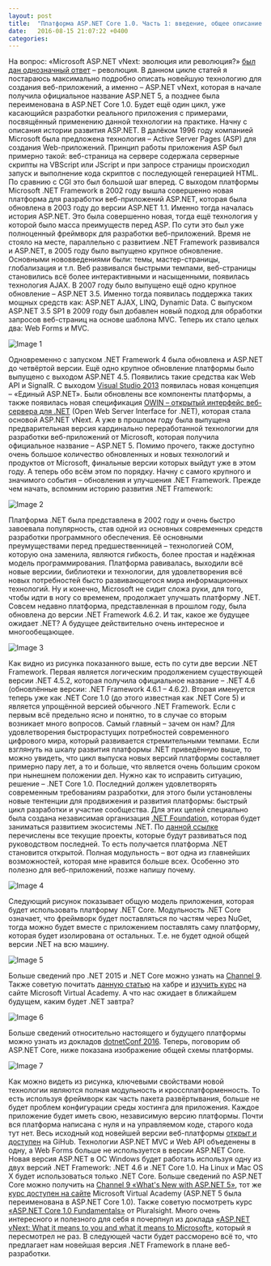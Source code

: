 ```yaml
---
layout: post
title:  "Платформа ASP.NET Core 1.0. Часть 1: введение, общее описание и будущее .NET Framework"
date:   2016-08-15 21:07:22 +0400
categories:
---
```


На вопрос: «Microsoft ASP.NET vNext: эволюция или революция?» [был дан однозначный ответ](http://www.msdr.ru/62/) – революция. В данном цикле статей я постараюсь максимально подробно описать новейшую технологию для создания веб-приложений, а именно – ASP.NET vNext, которая в начале получила официальное название ASP.NET 5, а позднее была переименована в ASP.NET Core 1.0. Будет ещё один цикл, уже касающийся разработки реального приложения с примерами, посвящённый применению данной технологии на практике. Начну с описания истории развития ASP.NET. В далёком 1996 году компанией Microsoft была предложена технология – Active Server Pages (ASP) для создания Web-приложений. Принцип работы приложения ASP был примерно такой: веб-страница на сервере содержала серверные скрипты на VBScript или JScript и при запросе страницы происходил запуск и выполнение кода скриптов с последующей генерацией HTML. По сравнию с CGI это был большой шаг вперед. С выходом платформы Microsoft .NET Framework в 2002 году вышла совершенно новая платформа для разработки веб-приложений ASP.NET, которая была обновлена в 2003 году до версии ASP.NET 1.1. Именно тогда началась история ASP.NET. Это была совершенно новая, тогда ещё технология у которой было масса преимуществ перед ASP. По сути это был уже полноценный фреймворк для разработки веб-приложений. Время не стояло на месте, параллельно с развитием .NET Framework развивался и ASP.NET, в 2005 году было выпущено крупное обновление. Основными нововведениями были: темы, мастер-страницы, глобализация и т.п. Веб развивался быстрыми темпами, веб-страницы становились всё более интерактивными и насыщенными, появилась технология AJAX. В 2007 году было выпущено ещё одно крупное обновление – ASP.NET 3.5. Именно тогда появилась поддержка таких мощных средств как: ASP.NET AJAX, LINQ, Dynamic Data. С выпуском ASP.NET 3.5 SP1 в 2009 году был добавлен новый подход для обработки запросов веб-страниц на основе шаблона MVC. Теперь их стало целых два: Web Forms и MVC.

![Image 1](/assets/posts/2016-08-15-aspnet-core-1-0-part-1/A72I1.png)

Одновременно с запуском .NET Framework 4 была обновлена и ASP.NET до четвёртой версии. Ещё одно крупное обновление платформы было выпущено с выходом ASP.NET 4.5. Появились такие средства как Web API и SignalR. С выходом [Visual Studio 2013](http://www.msdr.ru/44/) появилась новая концепция – «Единый ASP.NET». Были обновлены все компоненты платформы, а также появилась новая спецификация [OWIN – открытый интерфейс веб-сервера для .NET](http://www.msdr.ru/52/) (Open Web Server Interface for .NET), которая стала основой ASP.NET vNext. А уже в прошлом году была выпущена предварительная версия кардинально переработанной технологии для разработки веб-приложений от Microsoft, которая получила официальное название – ASP.NET 5. Помимо прочего, также доступно очень большое количество обновленных и новых технологий и продуктов от Microsoft, финальные версии которых выйдут уже в этом году. А теперь обо всём этом по порядку. Начну с самого крупного и значимого события – обновления и улучшения .NET Framework. Прежде чем начать, вспомним историю развития .NET Framework:

![Image 2](/assets/posts/2016-08-15-aspnet-core-1-0-part-1/A72I2.png)

Платформа .NET была представлена в 2002 году и очень быстро завоевала популярность, став одной из основных современных средств разработки программного обеспечения. Её основными преумуществами перед предшественницей – технологией COM, которую она заменила, являются гибкость, более простая и надёжная модель программирования. Платформа равивалась, выходили всё новые версиии, библиотеки и технологии, для удовлетворения всё новых потребностей бысто развивающегося мира информационных технологий. Ну и конечно, Microsoft не сидит сложа руки, для того, чтобы идти в ногу со временем, продолжает улучшать платформу .NET. Совсем недавно платформа, представленная в прошлом году, была обновлена до версии .NET Framework 4.6.2. И так,  какое же будущее ожидает .NET? А будущее действительно очень интересное и многообещающее.

![Image 3](/assets/posts/2016-08-15-aspnet-core-1-0-part-1/A72I3.png)

Как видно из рисунка показанного выше, есть по сути две версии .NET Framework. Первая является логическим продолжением существующей версии .NET 4.5.2, которая получила официальное название – .NET 4.6 (обновлённые версии: .NET Framework 4.6.1 – 4.6.2). Вторая именуется теперь уже как .NET Core 1.0 (до этого известная как .NET Core 5) и является упрощённой версией обычного .NET Framework. Если с первым всё предельно ясно и понятно, то в случае со вторым возникает много вопросов. Самый главный – зачем он нам? Для удовлетворения быстрорастущих потребностей современного цифрового мира, который развивается стремительными темпами. Если взглянуть на шкалу развития платформы .NET приведённую выше, то можно увидеть, что цикл выпуска новых версий платформы составляет примерно пару лет, а то и больше, что является очень большим сроком при нынешнем положении дел. Нужно как то исправить ситуацию,  решение – .NET Core 1.0. Последний должен удовлетворять современным требованиям разработки, для этого были установлены новые тентенции для продвижения и развития платформы: быстрый цикл разработки и участие сообщества. Для этих целей специально была создана независимая организация ­[.NET Foundation­](http://www.dotnetfoundation.org/), которая будет заниматься развитием экосистемы .NET. По [данной ссылке](http://www.dotnetfoundation.org/projects) перечислены все текущие проекты, которые будут развиваться под руководством последней. То есть получается платформа .NET становится открытой. Полная модульность – вот одна из главнейших возможностей, которая мне нравится больше всех. Особенно это полезно для веб-приложений, позже напишу почему.

![Image 4](/assets/posts/2016-08-15-aspnet-core-1-0-part-1/A72I5.png)

Следующий рисунок показывает общую модель приложения, которая будет использовать платформу .NET Core. Модульность .NET Core означает, что фреймворк будет поставляться по частям через NuGet, тогда можно будет вместе с приложением поставлять саму платформу, которая будет изолирована от остальных. Т.е. не будет одной общей версии .NET на всю машину.

![Image 5](/assets/posts/2016-08-15-aspnet-core-1-0-part-1/A72I6.png)

Больше сведений про .NET 2015 и .NET Core можно узнать на [Channel 9](https://channel9.msdn.com/Events/dotnetConf/2015). Также советую почитать [данную статью](http://habrahabr.ru/company/microsoft/blog/245901/) на хабре и [изучить курс](http://www.microsoftvirtualacademy.com/training-courses/the-development-of-modern-apps-in-c-sharp-rus) на сайте Microsoft Virtual Academy. А что нас ожидает в ближайшем будущем, каким будет .NET завтра?

![Image 6](/assets/posts/2016-08-15-aspnet-core-1-0-part-1/A72I4.png)

Больше сведений относительно настоящего и будущего платформы можно узнать из докладов [dotnetConf 2016](https://channel9.msdn.com/events/dotnetConf/2016/NET-Conf-Day-1-Keynote-Scott-Hunter). Теперь, поговорим об ASP.NET Core, ниже показана изображение общей схемы платформы.

![Image 7](/assets/posts/2016-08-15-aspnet-core-1-0-part-1/A72I7.png)

Как можно видеть из рисунка, ключевыми свойствами новой технологии являются полная модульность и кроссплатформенность. То есть используя фреймворк как часть пакета развёртывания, больше не будет проблем конфигурации среды хостинга для приложения. Каждое приложение будет иметь свою, независимую версию платформы. Почти вся платформа написана с нуля и на управляемом коде, старого кода тут нет. Весь исходный код новейшей версии веб-платформы [открыт и доступен](https://github.com/aspnet) на GiHub. Технологии ASP.NET MVC и Web API объеденены в одну, а Web Forms больше не используется в версии ASP.NET Core. Новая версия ASP.NET в ОС Windows будет работать используя одну из двух версий .NET Framework: .NET 4.6 и .NET Core 1.0. На Linux и Mac OS X будет использоваться только .NET Core. Больше сведений по ASP.NET Core можно получить на [Channel 9 ­«What's ­New with ASP.NET 5»](https://channel9.msdn.com/Series/Whats-New-with-ASPNET-5)­, тот же [курс доступен на сайте](http://www.microsoftvirtualacademy.com/training-courses/what-s-new-with-asp-net-5) Microsoft Virtual Academy (ASP.NET 5 была переименована в ASP.NET Core 1.0).­­ Также советую посмотреть курс [«ASP.NET Core 1.0 Fundamentals»](https://app.pluralsight.com/library/courses/aspdotnet-core-1-0-fundamentals/table-of-contents) от Pluralsight. Много очень интересного и полезного для себя я почерпнул из доклада [«ASP.NET vNext: What it means to you and what it means to Microsoft»](https://www.techdays.ru/videos/11181.html), который я пересмотрел не раз. В следующей части будет рассморено всё то, что предлагает нам новейшая версия .NET Framework в плане веб-разработки.